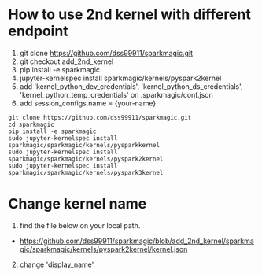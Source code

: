 # How to use 2nd kernel with different endpoint

1. git clone https://github.com/dss99911/sparkmagic.git
2. git checkout add_2nd_kernel
3. pip install -e sparkmagic
4. jupyter-kernelspec install sparkmagic/kernels/pyspark2kernel
5. add 'kernel_python_dev_credentials', 'kernel_python_ds_credentials', 'kernel_python_temp_credentials' on .sparkmagic/conf.json
6. add session_configs.name = {your-name}

```shell
git clone https://github.com/dss99911/sparkmagic.git
cd sparkmagic
pip install -e sparkmagic
sudo jupyter-kernelspec install sparkmagic/sparkmagic/kernels/pysparkkernel
sudo jupyter-kernelspec install sparkmagic/sparkmagic/kernels/pyspark2kernel
sudo jupyter-kernelspec install sparkmagic/sparkmagic/kernels/pyspark3kernel

```


# Change kernel name
1. find the file below on your local path.
  - https://github.com/dss99911/sparkmagic/blob/add_2nd_kernel/sparkmagic/sparkmagic/kernels/pyspark2kernel/kernel.json
2. change 'display_name'
